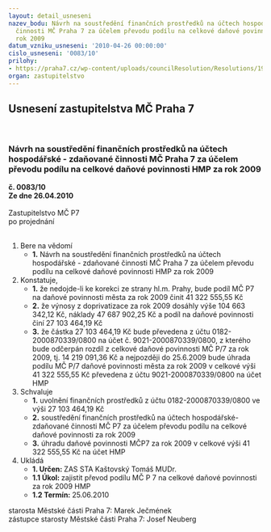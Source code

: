 ```yaml
---
layout: detail_usneseni
nazev_bodu: Návrh na soustředění finančních prostředků na účtech hospodářské - zdaňované
  činnosti MČ Praha 7 za účelem převodu podílu na celkové daňové povinnosti HMP za
  rok 2009
datum_vzniku_usneseni: '2010-04-26 00:00:00'
cislo_usneseni: '0083/10'
prilohy:
- https://praha7.cz/wp-content/uploads/councilResolution/Resolutions/19669/2-10-0345r.doc
organ: zastupitelstvo
---
```

<div id="ucUsn_pList" class="usn">
	<span><h2>Usnesení zastupitelstva MČ Praha 7 </h2>
<br></span><div class="standBody">
<span><h3>Návrh na soustředění finančních prostředků na účtech hospodářské - zdaňované činnosti MČ Praha 7 za účelem převodu podílu na celkové daňové povinnosti HMP za rok 2009</h3></span><div class="center">
		<strong>č. 0083/10</strong><br>
	</div>
<div class="center">
		<strong>Ze dne 26.04.2010</strong><br><br>
	</div>Zastupitelstvo MČ P7<br> po projednání<br><br><ol>
<li>Bere na vědomí<ul><li>
<strong>1.</strong> Návrh na soustředění finančních prostředků na účtech hospodářské - zdaňované činnosti MČ Praha 7 za účelem převodu podílu na celkové daňové povinnosti HMP za rok 2009</li></ul>
</li>
<li>Konstatuje,<ul>
<li>
<strong>1.</strong> že nedojde-li ke korekci ze strany hl.m. Prahy, bude podíl MČ P7 na daňové povinnosti města za rok 2009 činit 41 322 555,55 Kč</li>
<li>
<strong>2.</strong> že výnosy z doprivatizace za rok 2009 dosáhly výše 104 663 342,12 Kč, náklady 47 687 902,25 Kč  a podíl na daňové povinnosti činí 27 103 464,19 Kč</li>
<li>
<strong>3.</strong> že částka  27 103 464,19 Kč bude převedena z účtu 0182-2000870339/0800 na účet č. 9021-2000870339/0800, z kterého bude odčerpán rozdíl z celkové daňové povinnosti MČ P/7 za rok 2009, tj. 14 219 091,36 Kč a nejpozději do 25.6.2009 bude úhrada podílu MČ P/7 daňové povinnosti města za rok 2009 v celkové výši 41 322 555,55 Kč převedena z účtu 9021-2000870339/0800 na účet  HMP</li>
</ul>
</li>
<li>Schvaluje<ul>
<li>
<strong>1.</strong> uvolnění finančních prostředků z účtu 0182-2000870339/0800 ve výši 27 103 464,19 Kč</li>
<li>
<strong>2.</strong> soustředění finančních prostředků na účtech hospodářské-zdaňované činnosti MČ P7 za účelem převodu podílu na celkové daňové povinnosti  za rok 2009</li>
<li>
<strong>3.</strong> úhradu daňové povinnosti  MČP7 za rok 2009 v celkové výši 41 322 555,55 Kč na účet HMP</li>
</ul>
</li>
<li>Ukládá<ul>
<li>
<strong>1. Určen: </strong>ZAS STA Kaštovský Tomáš MUDr.</li>
<li>
<strong>1.1 Úkol: </strong>zajistit převod podílu MČ P 7 na celkové daňové povinnosti za rok 2009 HMP</li>
<li>
<strong>1.2 Termín: </strong>25.06.2010</li>
</ul>
</li>
</ol>starosta Městské části Praha 7: Marek Ječmének<br>zástupce starosty Městské části Praha 7: Josef Neuberg
</div>
</div>